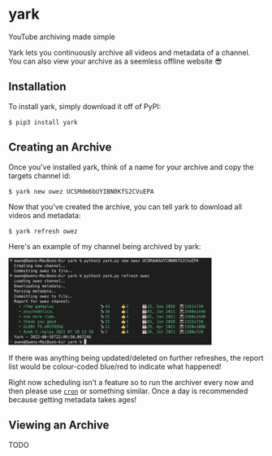 # yark

YouTube archiving made simple

Yark lets you continuously archive all videos and metadata of a channel. You can also view your archive as a seemless offline website 😎

## Installation

To install yark, simply download it off of PyPI:

```shell
$ pip3 install yark
```

## Creating an Archive

Once you've installed yark, think of a name for your archive and copy the targets channel id:

```shell
$ yark new owez UCSMdm6bUYIBN0KfS2CVuEPA
```

Now that you've created the archive, you can tell yark to download all videos and metadata:

```shell
$ yark refresh owez
```

Here's an example of my channel being archived by yark:

<p><img src="examples/reportadd.png" alt="Demonstration" title="Demonstration" width="400" /></p>

If there was anything being updated/deleted on further refreshes, the report list would be colour-coded blue/red to indicate what happened!

Right now scheduling isn't a feature so to run the archiver every now and then please use [`cron`](https://en.wikipedia.org/wiki/Cron) or something similar. Once a day is recommended because getting metadata takes ages!

## Viewing an Archive

TODO
